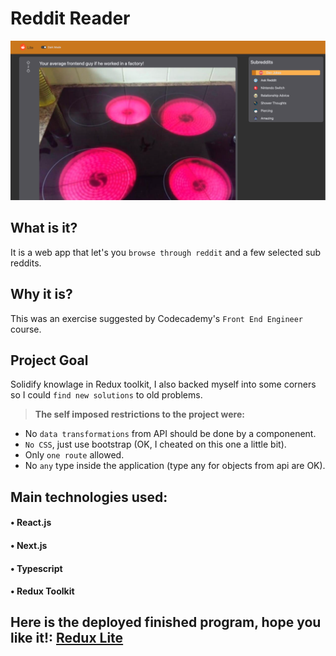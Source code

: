 # Reddit Reader

![alt screenshot of the program](/public/images/screenshot.png "Program screenshot")

## What is it?

It is a web app that let's you `browse through reddit` and a few selected sub reddits.

## Why it is?

This was an exercise suggested by Codecademy's `Front End Engineer` course.

## Project Goal

Solidify knowlage in Redux toolkit, I also backed myself into some corners so I could `find new solutions` to old problems.

> **The self imposed restrictions to the project were:**

- No `data transformations` from API should be done by a componenent.
- `No CSS`, just use bootstrap (OK, I cheated on this one a little bit).
- Only `one route` allowed.
- No `any` type inside the application (type any for objects from api are OK).

## Main technologies used:

#### • React.js

#### • Next.js

#### • Typescript

#### • Redux Toolkit

## Here is the deployed finished program, hope you like it!: [Redux Lite](https://mercado-livre-redux.vercel.app/)
